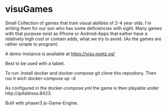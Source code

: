 # visuGames

Small Collection of games that train visual abilities of 2-4 year olds. I'm writing them for our son who has some deficiencies with sight. 
Many games with that purpose exist as iPhone or Android-Apps that eather have a relatively high cost or contain adds, what we try to avoid. (As the games are rather simple to program)

A demo-Instance is available at https://visu.goetz.sg/

Best to be used with a tablet. 

To run: 
Install docker and docker-compose
git clone this repository. Then run it wich docker-compose up -d 

As configured in the docker-compose.yml the game is then playable under http://ipAddress:8423.

Built with phaser3 js-Game-Engine. 
